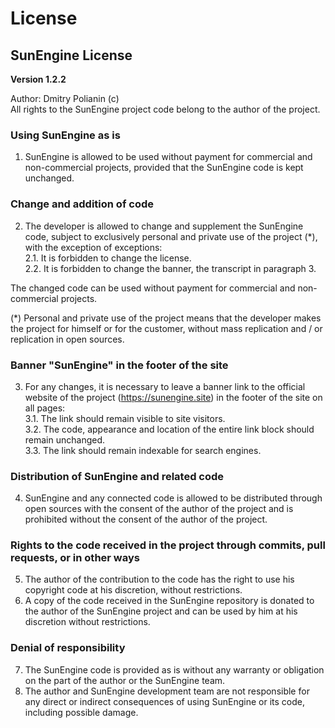 # License
## SunEngine License

**Version 1.2.2**
  
Author: Dmitry Polianin (c)  
All rights to the SunEngine project code belong to the author of the project.

### Using SunEngine as is

1. SunEngine is allowed to be used without payment for commercial and non-commercial projects, provided that the SunEngine code is kept unchanged.

### Change and addition of code

2. The developer is allowed to change and supplement the SunEngine code, subject to exclusively personal and private use of the project (*), with the exception of exceptions:  
   2.1. It is forbidden to change the license.  
   2.2. It is forbidden to change the banner, the transcript in paragraph 3.
   
The changed code can be used without payment for commercial and non-commercial projects.
  
(*) Personal and private use of the project means that the developer makes the project for himself or for the customer, without mass replication and / or replication in open sources.

### Banner "SunEngine" in the footer of the site

3. For any changes, it is necessary to leave a banner link to the official website of the project (https://sunengine.site) in the footer of the site on all pages:  
   3.1. The link should remain visible to site visitors.  
   3.2. The code, appearance and location of the entire link block should remain unchanged.  
   3.3. The link should remain indexable for search engines.

### Distribution of SunEngine and related code

4. SunEngine and any connected code is allowed to be distributed through open sources with the consent of the author of the project and is prohibited without the consent of the author of the project.

### Rights to the code received in the project through commits, pull requests, or in other ways

5. The author of the contribution to the code has the right to use his copyright code at his discretion, without restrictions.
6. A copy of the code received in the SunEngine repository is donated to the author of the SunEngine project and can be used by him at his discretion without restrictions.

### Denial of responsibility

7. The SunEngine code is provided as is without any warranty or obligation on the part of the author or the SunEngine team.
8. The author and SunEngine development team are not responsible for any direct or indirect consequences of using SunEngine or its code, including possible damage.
